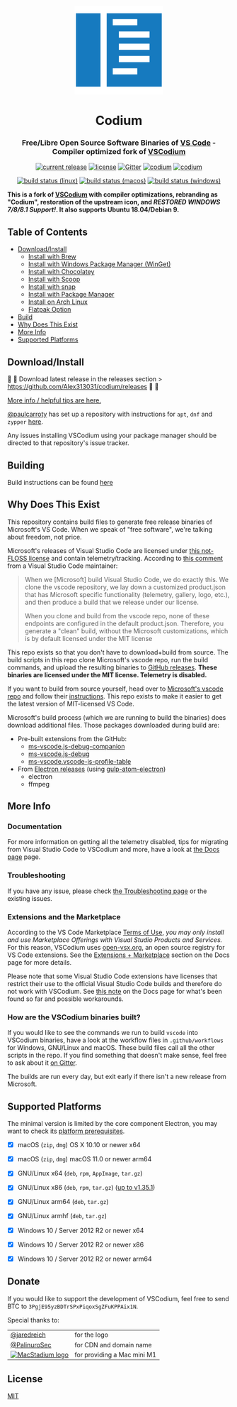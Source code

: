 <div id="vscodium-logo" align="center">
    <br />
    <img src="./Logo.png" alt="VSCodium Logo" width="200"/>
    <h1>Codium</h1>
    <h3>Free/Libre Open Source Software Binaries of <a rel="noopener" target="_blank" href="https://github.com/microsoft/vscode">VS Code</a> - Compiler optimized fork of <a rel="noopener" target="_blank" href="https://github.com/VSCodium/vscodium">VSCodium</a></h3>
</div>

<div id="badges" align="center">

[![current release](https://img.shields.io/github/release/vscodium/vscodium.svg)](https://github.com/vscodium/vscodium/releases)
[![license](https://img.shields.io/github/license/VSCodium/vscodium.svg)](https://github.com/VSCodium/vscodium/blob/master/LICENSE)
[![Gitter](https://img.shields.io/gitter/room/vscodium/vscodium.svg)](https://gitter.im/VSCodium/Lobby)
[![codium](https://snapcraft.io//codium/badge.svg)](https://snapcraft.io/codium)
[![codium](https://snapcraft.io//codium/trending.svg?name=0)](https://snapcraft.io/codium)

[![build status (linux)](https://img.shields.io/github/actions/workflow/status/VSCodium/vscodium/stable-linux.yml?branch=master&label=build%28linux%29)](https://github.com/VSCodium/vscodium/actions/workflows/stable-linux.yml?query=branch%3Amaster)
[![build status (macos)](https://img.shields.io/github/actions/workflow/status/VSCodium/vscodium/stable-macos.yml?branch=master&label=build%28macOS%29)](https://github.com/VSCodium/vscodium/actions/workflows/stable-macos.yml?query=branch%3Amaster)
[![build status (windows)](https://img.shields.io/github/actions/workflow/status/VSCodium/vscodium/stable-windows.yml?branch=master&label=build%28windows%29)](https://github.com/VSCodium/vscodium/actions/workflows/stable-windows.yml?query=branch%3Amaster)

</div>

__This is a fork of <a rel="noopener" target="_blank" href="https://github.com/VSCodium/vscodium">VSCodium</a> with compiler optimizations, rebranding as "Codium", restoration of the upstream icon, and *RESTORED WINDOWS 7/8/8.1 Support!*. It also supports Ubuntu 18.04/Debian 9.__

## Table of Contents

- [Download/Install](#download-install)
  - [Install with Brew](#install-with-brew)
  - [Install with Windows Package Manager (WinGet)](#install-with-winget)
  - [Install with Chocolatey](#install-with-choco)
  - [Install with Scoop](#install-with-scoop)
  - [Install with snap](#install-with-snap)
  - [Install with Package Manager](#install-with-package-manager)
  - [Install on Arch Linux](#install-on-arch-linux)
  - [Flatpak Option](#flatpak)
- [Build](#build)
- [Why Does This Exist](#why)
- [More Info](#more-info)
- [Supported Platforms](#supported-platforms)

## <a id="download-install"></a>Download/Install

:tada: :tada:
Download latest release in the releases section > https://github.com/Alex313031/codium/releases
:tada: :tada:

[More info / helpful tips are here.](https://github.com/Alex313031/codium/blob/master/docs/index.md)

[@paulcarroty](https://github.com/paulcarroty) has set up a repository with instructions
for `apt`, `dnf` and `zypper` [here](https://gitlab.com/paulcarroty/vscodium-deb-rpm-repo).

Any issues installing VSCodium using your package manager should be directed to that repository's issue tracker.

## <a id="build"></a>Building

Build instructions can be found [here](https://github.com/Alex313031/codium/blob/master/docs/howto-build.md)

## <a id="why"></a>Why Does This Exist

This repository contains build files to generate free release binaries of Microsoft's VS Code. When we speak of "free software", we're talking about freedom, not price.

Microsoft's releases of Visual Studio Code are licensed under [this not-FLOSS license](https://code.visualstudio.com/license) and contain telemetry/tracking. According to [this comment](https://github.com/Microsoft/vscode/issues/60#issuecomment-161792005) from a Visual Studio Code maintainer:

> When we [Microsoft] build Visual Studio Code, we do exactly this. We clone the vscode repository, we lay down a customized product.json that has Microsoft specific functionality (telemetry, gallery, logo, etc.), and then produce a build that we release under our license.
>
> When you clone and build from the vscode repo, none of these endpoints are configured in the default product.json. Therefore, you generate a "clean" build, without the Microsoft customizations, which is by default licensed under the MIT license

This repo exists so that you don't have to download+build from source. The build scripts in this repo clone Microsoft's vscode repo, run the build commands, and upload the resulting binaries to [GitHub releases](https://github.com/VSCodium/vscodium/releases). __These binaries are licensed under the MIT license. Telemetry is disabled.__

If you want to build from source yourself, head over to [Microsoft's vscode repo](https://github.com/Microsoft/vscode) and follow their [instructions](https://github.com/Microsoft/vscode/wiki/How-to-Contribute#build-and-run). This repo exists to make it easier to get the latest version of MIT-licensed VS Code.

Microsoft's build process (which we are running to build the binaries) does download additional files. Those packages downloaded during build are:

- Pre-built extensions from the GitHub:
  - [ms-vscode.js-debug-companion](https://github.com/microsoft/vscode-js-debug-companion)
  - [ms-vscode.js-debug](https://github.com/microsoft/vscode-js-debug)
  - [ms-vscode.vscode-js-profile-table](https://github.com/microsoft/vscode-js-profile-visualizer)
- From [Electron releases](https://github.com/electron/electron/releases) (using [gulp-atom-electron](https://github.com/joaomoreno/gulp-atom-electron))
  - electron
  - ffmpeg

## <a id="more-info"></a>More Info

### Documentation

For more information on getting all the telemetry disabled, tips for migrating from Visual Studio Code to VSCodium and more, have a look at [the Docs page](https://github.com/VSCodium/vscodium/blob/master/docs/index.md) page.

### Troubleshooting

If you have any issue, please check [the Troubleshooting page](https://github.com/VSCodium/vscodium/blob/master/docs/troubleshooting.md) or the existing issues.

### Extensions and the Marketplace

According to the VS Code Marketplace [Terms of Use](https://aka.ms/vsmarketplace-ToU), _you may only install and use Marketplace Offerings with Visual Studio Products and Services._ For this reason, VSCodium uses [open-vsx.org](https://open-vsx.org/), an open source registry for VS Code extensions. See the [Extensions + Marketplace](https://github.com/VSCodium/vscodium/blob/master/docs/index.md#extensions-marketplace) section on the Docs page for more details.

Please note that some Visual Studio Code extensions have licenses that restrict their use to the official Visual Studio Code builds and therefore do not work with VSCodium. See [this note](https://github.com/VSCodium/vscodium/blob/master/docs/index.md#proprietary-debugging-tools) on the Docs page for what's been found so far and possible workarounds.

### How are the VSCodium binaries built?

If you would like to see the commands we run to build `vscode` into VSCodium binaries, have a look at the workflow files in `.github/workflows` for Windows, GNU/Linux and macOS. These build files call all the other scripts in the repo. If you find something that doesn't make sense, feel free to ask about it [on Gitter](https://gitter.im/VSCodium/Lobby).

The builds are run every day, but exit early if there isn't a new release from Microsoft.

## <a id="supported-platforms"></a>Supported Platforms

The minimal version is limited by the core component Electron, you may want to check its [platform prerequisites](https://www.electronjs.org/docs/latest/development/build-instructions-gn#platform-prerequisites).
- [x] macOS (`zip`, `dmg`) OS X 10.10 or newer x64
- [x] macOS (`zip`, `dmg`) macOS 11.0 or newer arm64
- [x] GNU/Linux x64 (`deb`, `rpm`, `AppImage`, `tar.gz`)
- [x] GNU/Linux x86 (`deb`, `rpm`, `tar.gz`) ([up to v1.35.1](https://code.visualstudio.com/updates/v1_36#_linux-32bit-support-ends))
- [x] GNU/Linux arm64 (`deb`, `tar.gz`)
- [x] GNU/Linux armhf (`deb`, `tar.gz`)
- [x] Windows 10 / Server 2012 R2 or newer x64
- [x] Windows 10 / Server 2012 R2 or newer x86
- [x] Windows 10 / Server 2012 R2 or newer arm64


## <a id="donate"></a>Donate

If you would like to support the development of VSCodium, feel free to send BTC to `3PgjE95yzBDTrSPxPiqoxSgZFuKPPAix1N`.

Special thanks to:

<table>
  <tr>
    <td><a href="https://github.com/jaredreich" target="_blank">@jaredreich</a></td>
    <td>for the logo</td>
  </tr>
  <tr>
    <td><a href="https://github.com/PalinuroSec" target="_blank">@PalinuroSec</a></td>
    <td>for CDN and domain name</td>
  </tr>
  <tr>
    <td><a href="https://www.macstadium.com" target="_blank"><img src="https://images.prismic.io/macstadium/66fbce64-707e-41f3-b547-241908884716_MacStadium_Logo.png?w=128&q=75" width="128" height="49" alt="MacStadium logo" /></a></td>
    <td>for providing a Mac mini M1</td>
  </tr>
</table>

## <a id="license"></a>License

[MIT](https://github.com/VSCodium/vscodium/blob/master/LICENSE)
